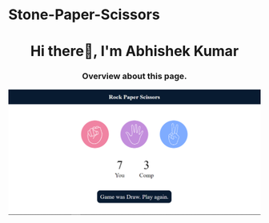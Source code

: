 # Stone-Paper-Scissors
<h1 align="center">Hi there👋, I'm Abhishek Kumar</h1>
<h3 align="center">Overview about this page.</h3>


![logo](https://github.com/Archie3105/Stone-Paper-Scissors/blob/main/Overview.png)
